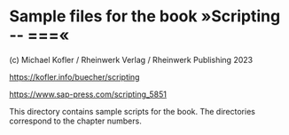 # Sample files for the book »Scripting -- ===«

(c) Michael Kofler / Rheinwerk Verlag / Rheinwerk Publishing 2023

<https://kofler.info/buecher/scripting>

<https://www.sap-press.com/scripting_5851>

This directory contains sample scripts for the book. The directories
correspond to the chapter numbers.
